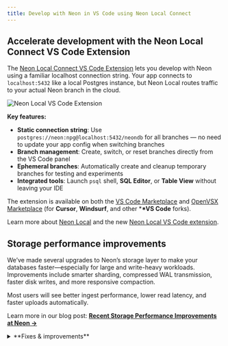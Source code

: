 ```yaml
---
title: Develop with Neon in VS Code using Neon Local Connect
---
```


## Accelerate development with the Neon Local Connect VS Code Extension

The [Neon Local Connect VS Code Extension](https://marketplace.visualstudio.com/items?itemName=databricks.neon-local-connect) lets you develop with Neon using a familiar localhost connection string. Your app connects to `localhost:5432` like a local Postgres instance, but Neon Local routes traffic to your actual Neon branch in the cloud.

![Neon Local VS Code Extension](/docs/relnotes/neon_local_vscode.png)

**Key features:**

- **Static connection string**: Use `postgres://neon:npg@localhost:5432/neondb` for all branches — no need to update your app config when switching branches
- **Branch management**: Create, switch, or reset branches directly from the VS Code panel
- **Ephemeral branches**: Automatically create and cleanup temporary branches for testing and experiments
- **Integrated tools**: Launch `psql` shell, **SQL Editor**, or **Table View** without leaving your IDE

The extension is available on both the [VS Code Marketplace](https://marketplace.visualstudio.com/items?itemName=databricks.neon-local-connect) and [OpenVSX Marketplace](https://open-vsx.org/extension/databricks/neon-local-connect) (for **Cursor**, **Windsurf**, and other \***\*VS Code** forks).

Learn more about [Neon Local](/docs/local/neon-local) and the new [Neon Local VS Code extension](https://neon.com/docs/local/neon-local-vscode).

## Storage performance improvements

We’ve made several upgrades to Neon’s storage layer to make your databases faster—especially for large and write-heavy workloads. Improvements include smarter sharding, compressed WAL transmission, faster disk writes, and more responsive compaction.

Most users will see better ingest performance, lower read latency, and faster uploads automatically.

Learn more in our blog post: [**Recent Storage Performance Improvements at Neon →**](https://neon.com/blog/recent-storage-performance-improvements-at-neon)

<details>

<summary>**Fixes & improvements**</summary>

- **Neon MCP**
  - Addressed an issue where certain required tool parameters, such as `org-id`, were being passed with empty values, resulting in an undefined error.
  - We updated our security guidansce for the Neon MCP Server. The Neon MCP Server grants powerful database management capabilities. It is intended for local development and IDE integrations only, and you should only grant access to authorized users and applications. For more information, see [MCP security guidance →](https://neon.tech/docs/ai/neon-mcp-server#mcp-security-guidance).

- **Neon API**
  - For [Private Networking](https://neon.com/docs/guides/neon-private-networking) users, you can now list all VPC endpoints for your Neon organization across regions using a new API endpoint. See [List VPC endpoints across all regions](https://api-docs.neon.tech/reference/listorganizationvpcendpointsallregions) for details.

- **Neon CLI**
  - [CLI improvements]

- **neon_superuser privileges**
  - The `neon_superuser` role is now granted the `pg_signal_backend` privilege, which allows it to cancel (terminate) backend sessions belonging to roles that are not members of `neon_superuser`.

- **Datadog and OpenTelemetry integrations**
  - We enhanced the integration cards for Datadog and OpenTelemetry to give you better visibility into your export activity:
    - **Export statistics** now show how many metrics and logs were exported in the last 5 minutes, using easy-to-read K/M formatting.
    - **Failure alerts** warn you of recent export issues with clear error and warning messages.

    These updates make it easier to monitor your integrations at a glance.

- **Fixes**
  - Resolved an issue on the **Tables** page in the Neon Console where the previously selected database was incorrectly cached across projects. This caused errors when switching to a project that didn’t include the cached database. The Tables page now correctly resets the selected database when switching projects.

</details>
